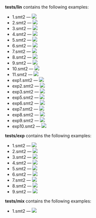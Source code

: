 **tests/lin** contains the following examples:  
* 1.smt2 — <img src="https://render.githubusercontent.com/render/math?math=\exists x:x\leq y">  
* 2.smt2 — <img src="https://render.githubusercontent.com/render/math?math=\exists x:3\cdot y\leq x\wedge x\leq 7\cdot y">  
* 3.smt2 — <img src="https://render.githubusercontent.com/render/math?math=\exists x:y\leq x\wedge 2\leq x\wedge z\leq x">   
* 4.smt2 — <img src="https://render.githubusercontent.com/render/math?math=\exists x:x\leq 2\wedge 3\leq x">  
* 5.smt2 — <img src="https://render.githubusercontent.com/render/math?math=\exists x:3\cdot y\leq x\wedge x\leq 12\cdot y">  
* 6.smt2 — <img src="https://render.githubusercontent.com/render/math?math=\exists x:x\leq 3\cdot y\wedge z\leq x\wedge x\leq t">  
* 7.smt2 — <img src="https://render.githubusercontent.com/render/math?math=\exists x:x\leq y %2B z">  
* 8.smt2 — <img src="https://render.githubusercontent.com/render/math?math=\exists x:x\leq 5\cdot y %2B 8">  
* 9.smt2 — <img src="https://render.githubusercontent.com/render/math?math=\exists x:x\leq 2\cdot y %2B z\wedge 10\cdot y\leq x">  
* 10.smt2 — <img src="https://render.githubusercontent.com/render/math?math=\exists x:x\leq 5\cdot y %2B 7\wedge 8\cdot (y %2B z)\leq x">  
* 11.smt2 — <img src="https://render.githubusercontent.com/render/math?math=\exists x:x\leq y %2B ((9 %2B 2) %2B z)">  
* exp1.smt2 — <img src="https://render.githubusercontent.com/render/math?math=\exists x:x\leq 2^y">  
* exp2.smt2 — <img src="https://render.githubusercontent.com/render/math?math=\exists x:3\cdot 2^y\leq x\wedge x\leq 7\cdot 2^y">  
* exp3.smt2 — <img src="https://render.githubusercontent.com/render/math?math=\exists x:2^y\leq x\wedge 2\leq x\wedge z\leq x">   
* exp5.smt2 — <img src="https://render.githubusercontent.com/render/math?math=\exists x:3\cdot 2^y\leq x\wedge x\leq 12\cdot y">  
* exp6.smt2 — <img src="https://render.githubusercontent.com/render/math?math=\exists x:x\leq 3\cdot 2^y\wedge 2^z\leq x\wedge x\leq t">  
* exp7.smt2 — <img src="https://render.githubusercontent.com/render/math?math=\exists x:x\leq 2^y %2B z">  
* exp8.smt2 — <img src="https://render.githubusercontent.com/render/math?math=\exists x:x\leq 2^y %2B 5\cdot y %2B 8">  
* exp9.smt2 — <img src="https://render.githubusercontent.com/render/math?math=\exists x:x\leq 2\cdot 2^y %2B 2^z\wedge 10\cdot 2^y\leq x">  
* exp10.smt2 — <img src="https://render.githubusercontent.com/render/math?math=\exists x:x\leq 5\cdot 2^y %2B 7\wedge 8\cdot (2^y %2B z)\leq x">  

**tests/exp** contains the following examples:  
* 1.smt2 — <img src="https://render.githubusercontent.com/render/math?math=\exists x:2^x\leq y">  
* 2.smt2 — <img src="https://render.githubusercontent.com/render/math?math=\exists x:2^x\leq 11\cdot y %2B 4">  
* 3.smt2 — <img src="https://render.githubusercontent.com/render/math?math=\exists x:2^x\leq 5\cdot 2^y %2B 7">  
* 4.smt2 — <img src="https://render.githubusercontent.com/render/math?math=\exists x:2^x\leq 2^y %2B 11\cdot y %2B 4">  
* 5.smt2 — <img src="https://render.githubusercontent.com/render/math?math=\exists x:2^x\leq y %2B 3\cdot z %2B 8">  
* 6.smt2 — <img src="https://render.githubusercontent.com/render/math?math=\exists x:2^x\leq 7\cdot y\wedge 2^x\leq z\wedge 2^x\leq 2^t">  
* 7.smt2 — <img src="https://render.githubusercontent.com/render/math?math=\exists x:2^x %2B 2\leq y %2B 14">  
* 8.smt2 — <img src="https://render.githubusercontent.com/render/math?math=\exists x:11\cdot 2^x\leq y %2B 12">  
* 9.smt2 — <img src="https://render.githubusercontent.com/render/math?math=\exists x:2^x %2B x\leq 2^y %2B y %2B 1">  

**tests/mix** contains the following examples:  
* 1.smt2 — <img src="https://render.githubusercontent.com/render/math?math=\exists x:2^x\leq z \vee x\leq y">  

